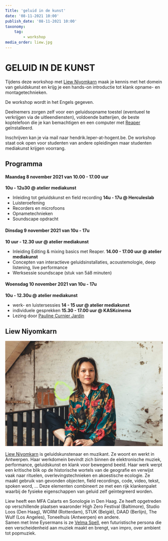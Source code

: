 ```yaml
---
Title: 'geluid in de kunst'
date: '08-11-2021 10:00'
publish_date: '08-11-2021 10:00'
taxonomy:
    tag:
        - workshop
media_order: liew.jpg
---
```

# GELUID IN DE KUNST
Tijdens deze workshop met [Liew Niyomkarn](https://liewniyomkarn.com/) maak je kennis met het domein van geluidskunst en krijg je een hands-on introductie tot klank opname- en montagetechnieken.    

De workshop wordt in het Engels gegeven.     

Deelnemers zorgen zelf voor een geluidsopname toestel (eventueel te verkrijgen via de uitleendiensten), voldoende batterijen, de beste koptelefoon die je kan bemachtigen en een computer met [Reaper](https://www.reaper.fm/) geïnstalleerd.     

Inschrijven kan je via mail naar hendrik.leper-at-hogent.be. De workshop staat ook open voor studenten van andere opleidingen maar studenten mediakunst krijgen voorrang.

## Programma
#### Maandag 8 november 2021 van 10.00 - 17.00 uur
**10u - 12u30 @ atelier mediakunst**
- Inleiding tot geluidskunst en field recording
**14u - 17u @ Herculeslab**
- Luisteroefening
- Recorders en microfoons
- Opnametechnieken
- Soundscape opdracht

#### Dinsdag 9 november 2021 van 10u - 17u
**10 uur - 12.30 uur @ atelier mediakunst**
- Inleiding Editing & mixing basics met Reaper.
**14.00 - 17.00 uur @ atelier mediakunst**
- Concepten van interactieve geluidsinstallaties, acoustemologie, deep listening, live performance
- Werksessie soundscape (stuk van 5á8 minuten)

#### Woensdag 10 november 2021 van 10u - 17u
**10u - 12.30u @ atelier mediakunst**
- werk- en luistersessies
**14 - 15 uur @ atelier mediakunst**
- individuele gesprekken
**15.30 - 17.00 uur @ KASKcinema**
- Lezing door [Pauline Curnier Jardin](2021_paulinecurnierjardin)


## Liew Niyomkarn

![LIEW NIYOMKARN](liew.jpg)

[Liew Niyomkarn](https://liewniyomkarn.com/) is geluidskunstenaar en muzikant. Ze woont en werkt in Antwerpen. Haar werkdomein bevindt zich binnen de elektronische muziek, performance, geluidskunst en klank voor bewegend beeld. Haar werk werpt een kritische blik op de historische wortels van de geografie en verwijst vaak naar rituelen, overlevingstechnieken en akoestische ecologie. Ze maakt gebruik van gevonden objecten, field recordings, code, video, tekst, spoken word, … Deze elementen combineert ze met een rijk klankenpalet waarbij de fysieke eigenschappen van geluid zelf geïntegreerd worden.    

Liew heeft een MFA Calarts en Sonologie in Den Haag. Ze heeft opgetreden op verschillende plaatsen waaronder High Zero Festival (Baltimore), Studio Loos (Den Haag), WORM (Rotterdam), STUK (België), DAAD (Berlijn), The Wulf (Los Angeles), Toneelhuis (Antwerpen) en andere.     
Samen met Inne Eysermans is ze [Velma Spell](http://www.velmaspell.com/), een futuristische persona die een verscheidenheid aan muziek maakt en brengt, van impro, over ambient tot popmuziek.
